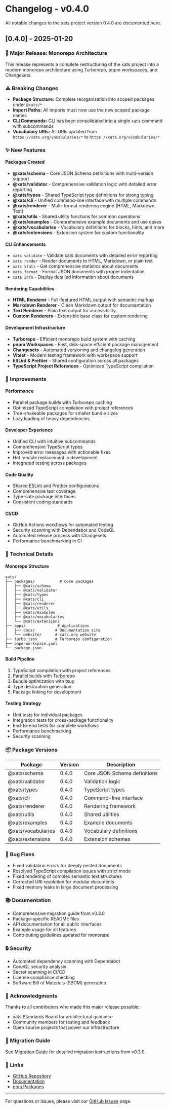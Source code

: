 # Changelog - v0.4.0

All notable changes to the xats project version 0.4.0 are documented here.

## [0.4.0] - 2025-01-20

### 🎉 Major Release: Monorepo Architecture

This release represents a complete restructuring of the xats project into a modern monorepo architecture using Turborepo, pnpm workspaces, and Changesets.

### ⚠️ Breaking Changes

- **Package Structure:** Complete reorganization into scoped packages under `@xats/*`
- **Import Paths:** All imports must now use the new scoped package names
- **CLI Commands:** CLI has been consolidated into a single `xats` command with subcommands
- **Vocabulary URIs:** All URIs updated from `https://xats.org/vocabularies/*` to `https://xats.org/vocabularies/*`

### ✨ New Features

#### Packages Created

- **@xats/schema** - Core JSON Schema definitions with multi-version support
- **@xats/validator** - Comprehensive validation logic with detailed error reporting
- **@xats/types** - Shared TypeScript type definitions for strong typing
- **@xats/cli** - Unified command-line interface with multiple commands
- **@xats/renderer** - Multi-format rendering engine (HTML, Markdown, Text)
- **@xats/utils** - Shared utility functions for common operations
- **@xats/examples** - Comprehensive example documents and use cases
- **@xats/vocabularies** - Vocabulary definitions for blocks, hints, and more
- **@xats/extensions** - Extension system for custom functionality

#### CLI Enhancements

- `xats validate` - Validate xats documents with detailed error reporting
- `xats render` - Render documents to HTML, Markdown, or plain text
- `xats stats` - Get comprehensive statistics about documents
- `xats format` - Format JSON documents with proper indentation
- `xats info` - Display detailed information about documents

#### Rendering Capabilities

- **HTML Renderer** - Full-featured HTML output with semantic markup
- **Markdown Renderer** - Clean Markdown output for documentation
- **Text Renderer** - Plain text output for accessibility
- **Custom Renderers** - Extensible base class for custom rendering

#### Development Infrastructure

- **Turborepo** - Efficient monorepo build system with caching
- **pnpm Workspaces** - Fast, disk-space efficient package management
- **Changesets** - Automated versioning and changelog generation
- **Vitest** - Modern testing framework with workspace support
- **ESLint & Prettier** - Shared configuration across all packages
- **TypeScript Project References** - Optimized TypeScript compilation

### 🚀 Improvements

#### Performance

- Parallel package builds with Turborepo caching
- Optimized TypeScript compilation with project references
- Tree-shakeable packages for smaller bundle sizes
- Lazy loading of heavy dependencies

#### Developer Experience

- Unified CLI with intuitive subcommands
- Comprehensive TypeScript types
- Improved error messages with actionable fixes
- Hot module replacement in development
- Integrated testing across packages

#### Code Quality

- Shared ESLint and Prettier configurations
- Comprehensive test coverage
- Type-safe package interfaces
- Consistent coding standards

#### CI/CD

- GitHub Actions workflows for automated testing
- Security scanning with Dependabot and CodeQL
- Automated release process with Changesets
- Performance benchmarking in CI

### 🔧 Technical Details

#### Monorepo Structure

```
xats/
├── packages/           # Core packages
│   ├── @xats/schema
│   ├── @xats/validator
│   ├── @xats/types
│   ├── @xats/cli
│   ├── @xats/renderer
│   ├── @xats/utils
│   ├── @xats/examples
│   ├── @xats/vocabularies
│   └── @xats/extensions
├── apps/              # Applications
│   ├── docs/         # Documentation site
│   └── website/      # xats.org website
├── turbo.json        # Turborepo configuration
├── pnpm-workspace.yaml
└── package.json
```

#### Build Pipeline

1. TypeScript compilation with project references
2. Parallel builds with Turborepo
3. Bundle optimization with tsup
4. Type declaration generation
5. Package linking for development

#### Testing Strategy

- Unit tests for individual packages
- Integration tests for cross-package functionality
- End-to-end tests for complete workflows
- Performance benchmarking
- Security scanning

### 📦 Package Versions

| Package | Version | Description |
|---------|---------|-------------|
| @xats/schema | 0.4.0 | Core JSON Schema definitions |
| @xats/validator | 0.4.0 | Validation logic |
| @xats/types | 0.4.0 | TypeScript types |
| @xats/cli | 0.4.0 | Command-line interface |
| @xats/renderer | 0.4.0 | Rendering framework |
| @xats/utils | 0.4.0 | Shared utilities |
| @xats/examples | 0.4.0 | Example documents |
| @xats/vocabularies | 0.4.0 | Vocabulary definitions |
| @xats/extensions | 0.4.0 | Extension schemas |

### 🐛 Bug Fixes

- Fixed validation errors for deeply nested documents
- Resolved TypeScript compilation issues with strict mode
- Fixed rendering of complex semantic text structures
- Corrected URI resolution for modular documents
- Fixed memory leaks in large document processing

### 📚 Documentation

- Comprehensive migration guide from v0.3.0
- Package-specific README files
- API documentation for all public interfaces
- Example usage for all features
- Contributing guidelines updated for monorepo

### 🔒 Security

- Automated dependency scanning with Dependabot
- CodeQL security analysis
- Secret scanning in CI/CD
- License compliance checking
- Software Bill of Materials (SBOM) generation

### 🙏 Acknowledgments

Thanks to all contributors who made this major release possible:

- xats Standards Board for architectural guidance
- Community members for testing and feedback
- Open source projects that power our infrastructure

### 📝 Migration Guide

See [Migration Guide](./docs/migration/v0.4.0-migration-guide.md) for detailed migration instructions from v0.3.0.

### 🔗 Links

- [GitHub Repository](https://github.com/xats-org/core)
- [Documentation](https://xats.org/docs)
- [npm Packages](https://www.npmjs.com/org/xats)

---

For questions or issues, please visit our [GitHub Issues](https://github.com/xats-org/core/issues) page.
